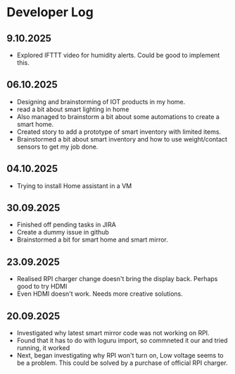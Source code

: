# Developer Log


## 9.10.2025
* Explored IFTTT video for humidity alerts. Could be good to implement this.

## 06.10.2025
* Designing and brainstorming of IOT products in my home.
* read a bit about smart lighting in home
* Also managed to brainstorm a bit about some automations to create a smart home.
* Created story to add a prototype of smart inventory with limited items.
* Brainstormed a bit about smart inventory and how to use weight/contact sensors to get my job done.

## 04.10.2025
* Trying to install Home assistant in a VM


## 30.09.2025
* Finished off pending tasks in JIRA
* Create a dummy issue in github
* Brainstormed a bit for smart home and smart mirror.



## 23.09.2025
* Realised RPI charger change doesn't bring the display back. Perhaps good to try HDMI
* Even HDMI doesn't work. Needs more creative solutions.


## 20.09.2025
* Investigated why latest smart mirror code was not working on RPI.
* Found that it has to do with loguru import, so commneted it our and tried running, it worked
* Next, began investigating why RPI won't turn on, Low voltage seems to be a problem. This could be solved by a purchase of official RPI charger. 